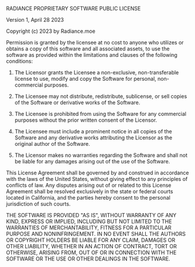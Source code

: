 RADIANCE PROPRIETARY SOFTWARE PUBLIC LICENSE

Version 1, April 28 2023


Copyright (c) 2023 by Radiance.moe

Permission is granted by the licensee at no cost to anyone who utilizes or obtains a copy of this software and all associated assets, to use the software as provided within the limitations and clauses of the following conditions:

1. The Licensor grants the Licensee a non-exclusive, non-transferable license to use, modify and copy the Software for personal, non-commercial purposes.

2. The Licensee may not distribute, redistribute, sublicense, or sell copies of the Software or derivative works of the Software.

3. The Licensee is prohibited from using the Software for any commercial purposes without the prior written consent of the Licensor.

4. The Licensee must include a prominent notice in all copies of the Software and any derivative works attributing the Licensor as the original author of the Software.

5. The Licensor makes no warranties regarding the Software and shall not be liable for any damages arising out of the use of the Software.

This License Agreement shall be governed by and construed in accordance with the laws of the United States, without giving effect to any principles of conflicts of law. Any disputes arising out of or related to this License Agreement shall be resolved exclusively in the state or federal courts located in California, and the parties hereby consent to the personal jurisdiction of such courts.

THE SOFTWARE IS PROVIDED "AS IS", WITHOUT WARRANTY OF ANY KIND, EXPRESS OR IMPLIED, INCLUDING BUT NOT LIMITED TO THE WARRANTIES OF MERCHANTABILITY, FITNESS FOR A PARTICULAR PURPOSE AND NONINFRINGEMENT. IN NO EVENT SHALL THE AUTHORS OR COPYRIGHT HOLDERS BE LIABLE FOR ANY CLAIM, DAMAGES OR OTHER LIABILITY, WHETHER IN AN ACTION OF CONTRACT, TORT OR OTHERWISE, ARISING FROM, OUT OF OR IN CONNECTION WITH THE SOFTWARE OR THE USE OR OTHER DEALINGS IN THE SOFTWARE.